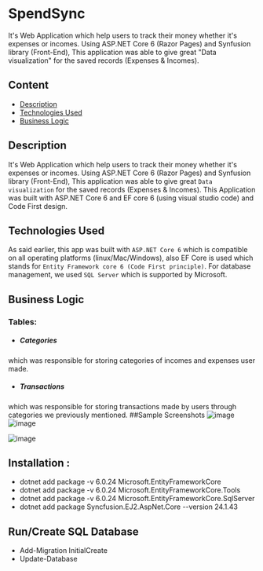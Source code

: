 # SpendSync
It's Web Application which help users to track their money whether it's expenses or incomes. Using ASP.NET Core 6 (Razor Pages) and Synfusion library (Front-End),
This application was able to give great "Data visualization" for the saved records (Expenses & Incomes).

## Content
* [Description](#description)
* [Technologies Used](#technologies-used)
* [Business Logic](business-logic)

## Description
It's Web Application which help users to track their money whether it's expenses or incomes. Using ASP.NET Core 6 (Razor Pages) and Synfusion library (Front-End),
This application was able to give great `Data visualization` for the saved records (Expenses & Incomes). This Application was built with ASP.NET Core 6 and EF core 6
(using visual studio code) and Code First design.

## Technologies Used
As said earlier, this app was built with `ASP.NET Core 6` which is compatible on all operating platforms (linux/Mac/Windows), also EF Core is used which stands for
 `Entity Framework core 6 (Code First principle)`. For database management, we used `SQL Server` which is supported by Microsoft.

## Business Logic
### Tables:
* ##### Categories
which was responsible for storing categories of incomes and expenses user made.
* ##### Transactions
which was responsible for storing transactions made by users through categories we previously mentioned.
##Sample Screenshots
![image](https://github.com/user-attachments/assets/5d28f69d-52b6-47de-9d0d-31e2ee6fe8ca)
![image](https://github.com/user-attachments/assets/aa4dea20-8811-4737-a30e-dbfb39fa3bdd)

![image](https://github.com/user-attachments/assets/b0346e51-7c7c-4909-806c-bc51687723a7)

## Installation :
* dotnet add package -v 6.0.24 Microsoft.EntityFrameworkCore
* dotnet add package -v 6.0.24 Microsoft.EntityFrameworkCore.Tools
* dotnet add package -v 6.0.24 Microsoft.EntityFrameworkCore.SqlServer
* dotnet add package Syncfusion.EJ2.AspNet.Core --version 24.1.43
## Run/Create SQL Database
* Add-Migration InitialCreate
* Update-Database

